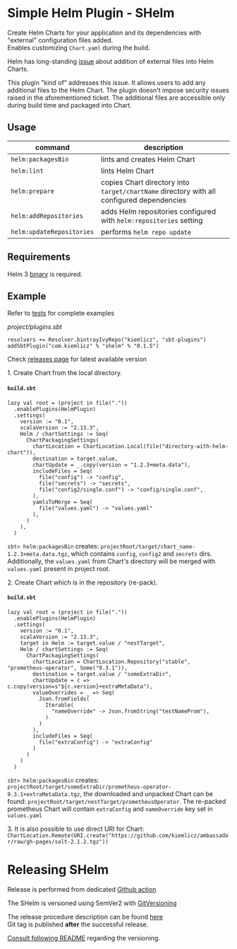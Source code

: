 # Simple Helm Plugin - SHelm
Create Helm Charts for your application and its dependencies with "external" configuration files added.  
Enables customizing `Chart.yaml` during the build.

Helm has long-standing [issue](https://github.com/helm/helm/issues/3276) about addition of external files into Helm Charts.

This plugin "kind of" addresses this issue. 
It allows users to add any additional files to the Helm Chart. 
The plugin doesn't impose security issues raised in the aforementioned ticket.
The additional files are accessible only during build time and packaged into Chart.

## Usage
| command | description |
|-|-|
|`helm:packagesBin`|lints and creates Helm Chart|
|`helm:lint`|lints Helm Chart|
|`helm:prepare`|copies Chart directory into `target/chartName` directory with all configured dependencies|
|`helm:addRepositories`|adds Helm repositories configured with `helm:repositories` setting|
|`helm:updateRepositories`|performs `helm repo update`|

## Requirements 
Helm 3 [binary](https://helm.sh/docs/intro/install/) is required.

## Example
Refer to [tests](https://github.com/kiemlicz/shelm/tree/master/src/sbt-test/shelm) for complete examples

_project/plugins.sbt_
```
resolvers += Resolver.bintrayIvyRepo("kiemlicz", "sbt-plugins")
addSbtPlugin("com.kiemlicz" % "shelm" % "0.1.5")
```
Check [releases page](https://github.com/kiemlicz/shelm/releases) for latest available version

1\. Create Chart from the local directory.  
#### **`build.sbt`**
```
lazy val root = (project in file("."))
  .enablePlugins(HelmPlugin)
  .settings(
    version := "0.1",
    scalaVersion := "2.13.3",
    Helm / chartSettings := Seq(
      ChartPackagingSettings(
        chartLocation = ChartLocation.Local(file("directory-with-helm-chart")),
        destination = target.value,
        chartUpdate = _.copy(version = "1.2.3+meta.data"),
        includeFiles = Seq(
          file("config") -> "config",
          file("secrets") -> "secrets",
          file("config2/single.conf") -> "config/single.conf",
        ),
        yamlsToMerge = Seq(
          file("values.yaml") -> "values.yaml"
        ),
      )
    ),
  )
```
`sbt> helm:packagesBin` creates: `projectRoot/target/chart_name-1.2.3+meta.data.tgz`, which contains `config`, `config2` and `secrets` dirs.
Additionally, the `values.yaml` from Chart's directory will be merged with `values.yaml` present in project root. 

2\. Create Chart which is in the repository (re-pack).
#### **`build.sbt`**
```
lazy val root = (project in file("."))
  .enablePlugins(HelmPlugin)
  .settings(
    version := "0.1",
    scalaVersion := "2.13.3",
    target in Helm := target.value / "nestTarget",
    Helm / chartSettings := Seq(
      ChartPackagingSettings(
        chartLocation = ChartLocation.Repository("stable", "prometheus-operator", Some("9.3.1")),
        destination = target.value / "someExtraDir",        
        chartUpdate = c => c.copy(version=s"${c.version}+extraMetaData"),
        valueOverrides = _ => Seq(
          Json.fromFields(
            Iterable(
              "nameOverride" -> Json.fromString("testNameProm"),
            )
          )
        ),
        includeFiles = Seq(
          file("extraConfig") -> "extraConfig"
        )
      )
    )
  )
```
`sbt> helm:packagesBin` creates: `projectRoot/target/someExtraDir/prometheus-operator-9.3.1+extraMetaData.tgz`, 
the downloaded and unpacked Chart can be found: `projectRoot/target/nestTarget/prometheusOperator`.
The re-packed prometheus Chart will contain `extraConfig` and `nameOverride` key set in `values.yaml`

3\. It is also possible to use direct URI for Chart: `ChartLocation.Remote(URI.create("https://github.com/kiemlicz/ambassador/raw/gh-pages/salt-2.1.2.tgz"))`

# Releasing SHelm
Release is performed from dedicated [Github action](https://github.com/kiemlicz/shelm/actions?query=workflow%3ARelease)

The SHelm is versioned using SemVer2 with [GitVersioning](https://github.com/rallyhealth/sbt-git-versioning)

The release procedure description can be found [here](https://github.com/rallyhealth/sbt-git-versioning#recommended--drelease)  
Git tag is published **after** the successful release.

[Consult following README](https://github.com/rallyhealth/sbt-git-versioning#notes) regarding the versioning. 
